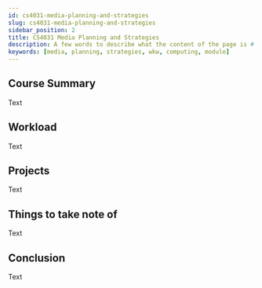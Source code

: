 ```yaml
---
id: cs4031-media-planning-and-strategies
slug: cs4031-media-planning-and-strategies
sidebar_position: 2
title: CS4031 Media Planning and Strategies
description: A few words to describe what the content of the page is # TODO
keywords: [media, planning, strategies, wkw, computing, module]
---
```


## Course Summary

Text

## Workload

Text

## Projects

Text

## Things to take note of

Text

## Conclusion

Text
